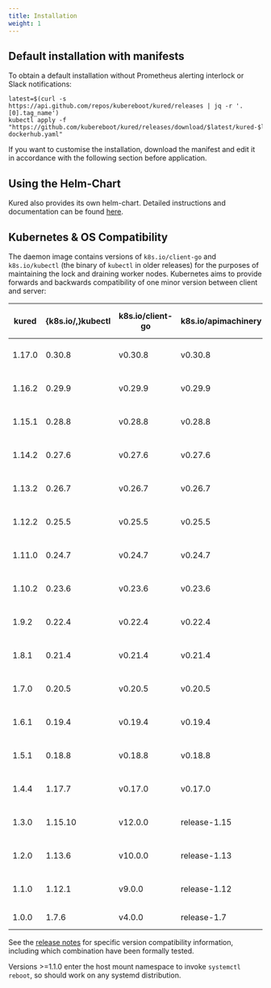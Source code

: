 ```yaml
---
title: Installation
weight: 1
---
```


## Default installation with manifests

To obtain a default installation without Prometheus alerting interlock
or Slack notifications:

```console
latest=$(curl -s https://api.github.com/repos/kubereboot/kured/releases | jq -r '.[0].tag_name')
kubectl apply -f "https://github.com/kubereboot/kured/releases/download/$latest/kured-$latest-dockerhub.yaml"
```

If you want to customise the installation, download the manifest and
edit it in accordance with the following section before application.

## Using the Helm-Chart

Kured also provides its own helm-chart. Detailed instructions and documentation can be found [here](https://github.com/kubereboot/charts/tree/main/charts/kured).

## Kubernetes & OS Compatibility

The daemon image contains versions of `k8s.io/client-go` and
`k8s.io/kubectl` (the binary of `kubectl` in older releases) for the purposes of
maintaining the lock and draining worker nodes. Kubernetes aims to provide
forwards and backwards compatibility of one minor version between client and
server:

| kured  | {k8s.io/,}kubectl | k8s.io/client-go | k8s.io/apimachinery | expected kubernetes compatibility |
| ------ | ----------------- | ---------------- | ------------------- | --------------------------------- |
| 1.17.0 | 0.30.8            | v0.30.8          | v0.30.8             | 1.29.x, 1.30.x, 1.31.x            |
| 1.16.2 | 0.29.9            | v0.29.9          | v0.29.9             | 1.28.x, 1.29.x, 1.30.x            |
| 1.15.1 | 0.28.8            | v0.28.8          | v0.28.8             | 1.27.x, 1.28.x, 1.29.x            |
| 1.14.2 | 0.27.6            | v0.27.6          | v0.27.6             | 1.26.x, 1.27.x, 1.28.x            |
| 1.13.2 | 0.26.7            | v0.26.7          | v0.26.7             | 1.25.x, 1.26.x, 1.27.x            |
| 1.12.2 | 0.25.5            | v0.25.5          | v0.25.5             | 1.24.x, 1.25.x, 1.26.x            |
| 1.11.0 | 0.24.7            | v0.24.7          | v0.24.7             | 1.23.x, 1.24.x, 1.25.x            |
| 1.10.2 | 0.23.6            | v0.23.6          | v0.23.6             | 1.22.x, 1.23.x, 1.24.x            |
| 1.9.2  | 0.22.4            | v0.22.4          | v0.22.4             | 1.21.x, 1.22.x, 1.23.x            |
| 1.8.1  | 0.21.4            | v0.21.4          | v0.21.4             | 1.20.x, 1.21.x, 1.22.x            |
| 1.7.0  | 0.20.5            | v0.20.5          | v0.20.5             | 1.19.x, 1.20.x, 1.21.x            |
| 1.6.1  | 0.19.4            | v0.19.4          | v0.19.4             | 1.18.x, 1.19.x, 1.20.x            |
| 1.5.1  | 0.18.8            | v0.18.8          | v0.18.8             | 1.17.x, 1.18.x, 1.19.x            |
| 1.4.4  | 1.17.7            | v0.17.0          | v0.17.0             | 1.16.x, 1.17.x, 1.18.x            |
| 1.3.0  | 1.15.10           | v12.0.0          | release-1.15        | 1.15.x, 1.16.x, 1.17.x            |
| 1.2.0  | 1.13.6            | v10.0.0          | release-1.13        | 1.12.x, 1.13.x, 1.14.x            |
| 1.1.0  | 1.12.1            | v9.0.0           | release-1.12        | 1.11.x, 1.12.x, 1.13.x            |
| 1.0.0  | 1.7.6             | v4.0.0           | release-1.7         | 1.6.x, 1.7.x, 1.8.x               |

See the [release notes](https://github.com/kubereboot/kured/releases)
for specific version compatibility information, including which
combination have been formally tested.

Versions >=1.1.0 enter the host mount namespace to invoke
`systemctl reboot`, so should work on any systemd distribution.
